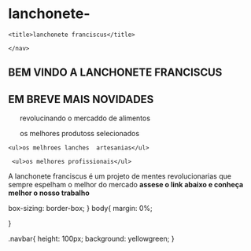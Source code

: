 # lanchonete-

<!DOCTYPE html>
<html lang="pt-br">
<head>
    <meta charset="UTF-8">
    <meta http-equiv="X-UA-Compatible" content="IE=edge">
    <meta name="viewport" content="width=device-width, initial-scale=1.0">
   
    <title>lanchonete franciscus</title>
<head>
<body>
    <nav class="navbar"> 

    </nav>
<h1> BEM VINDO A LANCHONETE FRANCISCUS</h1>
<h2>EM BREVE MAIS NOVIDADES </h2>
<div>
<ul>revolucinando o mercaddo de alimentos</ul>
    <ul>os melhores produtoss selecionados</ul>

    <ul>os melhroes lanches  artesanias</ul>

     <ul>os melhores profissionais</ul>

<p>A lanchonete franciscus é um projeto de mentes revolucionarias que sempre espelham o melhor do mercado 
   <b> assese o link abaixo e conheça melhor o nosso trabalho </b>
</p>
</div>
</body>
    box-sizing: border-box;
}
body{
    margin: 0%;
    
}

.navbar{
    height: 100px;
    background: yellowgreen;
}
</html>
